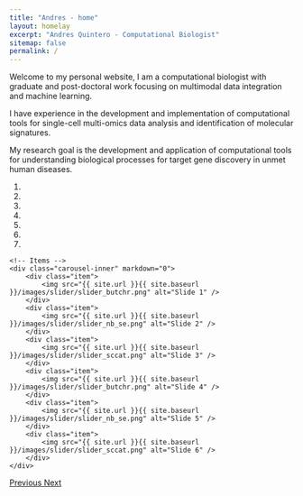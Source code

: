 ```yaml
---
title: "Andres - home"
layout: homelay
excerpt: "Andres Quintero - Computational Biologist"
sitemap: false
permalink: /
---
```


Welcome to my personal website, I am a computational biologist with graduate and post-doctoral work focusing on multimodal data integration and machine learning.  
  
I have experience in the development and implementation of computational tools for single-cell multi-omics data analysis and identification of molecular signatures.
   
My research goal is the development and application of computational tools for understanding biological processes for target gene discovery in unmet human diseases.

<!-- We develop novel methods to integrate large scale genomics datasets, using statistical and machine-learning approaches. We focus in particular on epigenomics data and single-cell approaches. -->



<div markdown="0" id="carousel" class="carousel slide" data-ride="carousel" data-interval="4000" data-pause="hover" >
    <!-- Menu -->
    <ol class="carousel-indicators">
        <li data-target="#carousel" data-slide-to="0" class="active"></li>
        <li data-target="#carousel" data-slide-to="1"></li>
        <li data-target="#carousel" data-slide-to="2"></li>
        <li data-target="#carousel" data-slide-to="3"></li>
        <li data-target="#carousel" data-slide-to="4"></li>
        <li data-target="#carousel" data-slide-to="5"></li>
        <li data-target="#carousel" data-slide-to="6"></li>
    </ol>

    <!-- Items -->
    <div class="carousel-inner" markdown="0">
        <div class="item">
            <img src="{{ site.url }}{{ site.baseurl }}/images/slider/slider_butchr.png" alt="Slide 1" />
        </div>
        <div class="item">
            <img src="{{ site.url }}{{ site.baseurl }}/images/slider/slider_nb_se.png" alt="Slide 2" />
        </div>
        <div class="item">
            <img src="{{ site.url }}{{ site.baseurl }}/images/slider/slider_sccat.png" alt="Slide 3" />
        </div>
        <div class="item">
            <img src="{{ site.url }}{{ site.baseurl }}/images/slider/slider_butchr.png" alt="Slide 4" />
        </div>
        <div class="item">
            <img src="{{ site.url }}{{ site.baseurl }}/images/slider/slider_nb_se.png" alt="Slide 5" />
        </div>
        <div class="item">
            <img src="{{ site.url }}{{ site.baseurl }}/images/slider/slider_sccat.png" alt="Slide 6" />
        </div>
    </div>
  <a class="left carousel-control" href="#carousel" role="button" data-slide="prev">
    <span class="glyphicon glyphicon-chevron-left" aria-hidden="true"></span>
    <span class="sr-only">Previous</span>
  </a>
  <a class="right carousel-control" href="#carousel" role="button" data-slide="next">
    <span class="glyphicon glyphicon-chevron-right" aria-hidden="true"></span>
    <span class="sr-only">Next</span>
  </a>
</div>



